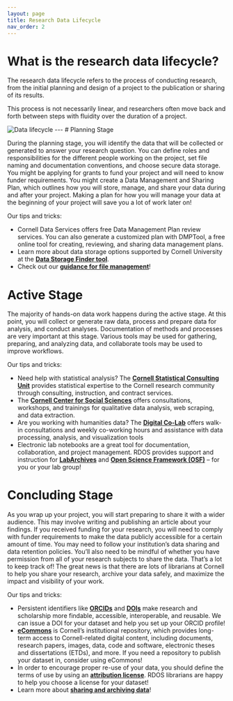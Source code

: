 ```yaml
---
layout: page
title: Research Data Lifecycle
nav_order: 2
---
```


# What is the research data lifecycle? 
The research data lifecycle refers to the process of conducting research, from the initial planning and design of a project to the publication or sharing of its results.  

This process is not necessarily linear, and researchers often move back and forth between steps with fluidity over the duration of a project.

<img src="../public/images/datalife.png" alt="Data lifecycle">
---
# Planning Stage 

During the planning stage, you will identify the data that will be collected or generated to answer your research question. You can define roles and responsibilities for the different people working on the project, set file naming and documentation conventions, and choose secure data storage. You might be applying for grants to fund your project and will need to know funder requirements.  You might create a Data Management and Sharing Plan, which outlines how you will store, manage, and share your data during and after your project. Making a plan for how you will manage your data at the beginning of your project will save you a lot of work later on! 
 
Our tips and tricks: 
- Cornell Data Services offers free Data Management Plan review services. You can also generate a customized plan with DMPTool, a free online tool for creating, reviewing, and sharing data management plans. 
- Learn more about data storage options supported by Cornell University at the **[Data Storage Finder tool](https://finder.research.cornell.edu)**. 
- Check out our **[guidance for file management](https://data.research.cornell.edu/data-management/storing-and-managing/file-management/)**! 


# Active Stage 

The majority of hands-on data work happens during the active stage. At this point, you will collect or generate raw data, process and prepare data for analysis, and conduct analyses. Documentation of methods and processes are very important at this stage. Various tools may be used for gathering, preparing, and analyzing data, and collaborate tools may be used to improve workflows. 
 
Our tips and tricks: 
- Need help with statistical analysis? The **[Cornell Statistical Consulting Unit](https://cscu.cornell.edu)** provides statistical expertise to the Cornell research community through consulting, instruction, and contract services. 
- The **[Cornell Center for Social Sciences](https://socialsciences.cornell.edu)** offers consultations, workshops, and trainings for qualitative data analysis, web scraping, and data extraction. 
- Are you working with humanities data? The **[Digital Co-Lab](https://www.library.cornell.edu/about/staff/central-departments/digital-scholarship/)** offers walk-in consultations and weekly co-working hours and assistance with data processing, analysis, and visualization tools 
- Electronic lab notebooks are a great tool for documentation, collaboration, and project management. RDOS provides support and instruction for **[LabArchives](https://labarchives.cornell.edu)** and **[Open Science Framework (OSF)](https://osf.io/institutions/cornell)** – for you or your lab group! 

# Concluding Stage 

As you wrap up your project, you will start preparing to share it with a wider audience. This may involve writing and publishing an article about your findings. If you received funding for your research, you will need to comply with funder requirements to make the data publicly accessible for a certain amount of time. You may need to follow your institution’s data sharing and data retention policies. You’ll also need to be mindful of whether you have permission from all of your research subjects to share the data. 
That’s a lot to keep track of! The great news is that there are lots of librarians at Cornell to help you share your research, archive your data safely, and maximize the impact and visibility of your work. 
 
Our tips and tricks: 
- Persistent identifiers like **[ORCIDs](https://guides.library.cornell.edu/orcid)** and **[DOIs](https://www.doi.org)** make research and scholarship more findable, accessible, interoperable, and reusable. We can issue a DOI for your dataset and help you set up your ORCID profile! 
- **[eCommons](https://ecommons.cornell.edu/home)** is Cornell’s institutional repository, which provides long-term access to Cornell-related digital content, including documents, research papers, images, data, code and software, electronic theses and dissertations (ETDs), and more. If you need a repository to publish your dataset in, consider using eCommons! 
- In order to encourage proper re-use of your data, you should define the terms of use by using an **[attribution license](https://data.research.cornell.edu/data-management/sharing/intellectual-property/)**. RDOS librarians are happy to help you choose a license for your dataset! 
- Learn more about **[sharing and archiving data](https://data.research.cornell.edu/data-management/archiving-and-preservation/sharing-and-archiving-data/)**! 
 